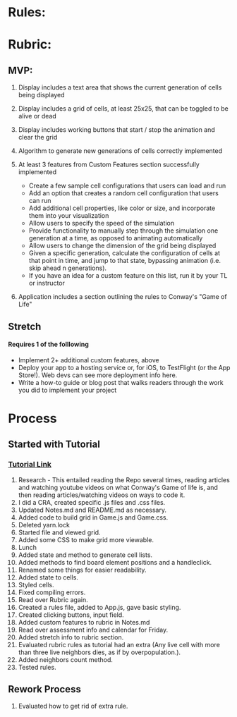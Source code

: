 # Rules:

# Rubric:

## MVP:

1. Display includes a text area that shows the current generation of cells being displayed
2. Display includes a grid of cells, at least 25x25, that can be toggled to be alive or dead
3. Display includes working buttons that start / stop the animation and clear the grid
4. Algorithm to generate new generations of cells correctly implemented
5. At least 3 features from Custom Features section successfully implemented

   - Create a few sample cell configurations that users can load and run

   * Add an option that creates a random cell configuration that users can run
   * Add additional cell properties, like color or size, and incorporate them into your visualization
   * Allow users to specify the speed of the simulation
   * Provide functionality to manually step through the simulation one generation at a time, as opposed to animating automatically
   * Allow users to change the dimension of the grid being displayed
   * Given a specific generation, calculate the configuration of cells at that point in time, and jump to that state, bypassing animation (i.e. skip ahead n generations).
   * If you have an idea for a custom feature on this list, run it by your TL or instructor

6. Application includes a section outlining the rules to Conway's "Game of Life"

## Stretch

#### Requires 1 of the folllowing

- Implement 2+ additional custom features, above
- Deploy your app to a hosting service or, for iOS, to TestFlight (or the App Store!). Web devs can see more deployment info here.
- Write a how-to guide or blog post that walks readers through the work you did to implement your project

# Process

## Started with Tutorial

### [Tutorial Link](https://www.freecodecamp.org/news/create-gameoflife-with-react-in-one-hour-8e686a410174/)

1. Research - This entailed reading the Repo several times, reading articles and watching youtube videos on what Conway's Game of life is, and then reading articles/watching videos on ways to code it.
2. I did a CRA, created specific .js files and .css files.
3. Updated Notes.md and README.md as necessary.
4. Added code to build grid in Game.js and Game.css.
5. Deleted yarn.lock
6. Started file and viewed grid.
7. Added some CSS to make grid more viewable.
8. Lunch
9. Added state and method to generate cell lists.
10. Added methods to find board element positions and a handleclick.
11. Renamed some things for easier readability.
12. Added state to cells.
13. Styled cells.
14. Fixed compiling errors.
15. Read over Rubric again.
16. Created a rules file, added to App.js, gave basic styling.
17. Created clicking buttons, input field.
18. Added custom features to rubric in Notes.md
19. Read over assessment info and calendar for Friday.
20. Added stretch info to rubric section.
21. Evaluated rubric rules as tutorial had an extra (Any live cell with more than three live neighbors dies, as if by overpopulation.).
22. Added neighbors count method.
23. Tested rules.

## Rework Process

1. Evaluated how to get rid of extra rule.
